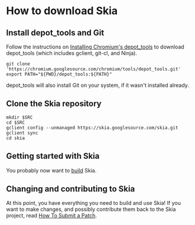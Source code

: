 How to download Skia
====================

Install depot_tools and Git
---------------------------

Follow the instructions on [Installing Chromium's
depot_tools](http://www.chromium.org/developers/how-tos/install-depot-tools)
to download depot_tools (which includes gclient, git-cl, and Ninja).

<!--?prettify lang=sh?-->

    git clone 'https://chromium.googlesource.com/chromium/tools/depot_tools.git'
    export PATH="${PWD}/depot_tools:${PATH}"

depot_tools will also install Git on your system, if it wasn't installed
already.

Clone the Skia repository
-------------------------

<!--?prettify lang=sh?-->

    mkdir $SRC
    cd $SRC
    gclient config --unmanaged https://skia.googlesource.com/skia.git
    gclient sync
    cd skia

Getting started with Skia
-------------------------

You probably now want to [build](./build) Skia.

Changing and contributing to Skia
---------------------------------

At this point, you have everything you need to build and use Skia!  If
you want to make changes, and possibly contribute them back to the Skia
project, read [How To Submit a Patch](../dev/contrib/submit).
